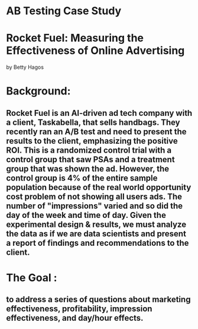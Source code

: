 # AB Testing Case Study

# Rocket Fuel: Measuring the Effectiveness of Online Advertising
by Betty Hagos

# Background:
## Rocket Fuel is an AI-driven ad tech company with a client, Taskabella, that sells handbags. They recently ran an A/B test and need to present the results to the client, emphasizing the positive ROI. This is a randomized control trial with a control group that saw PSAs and a treatment group that was shown the ad. However, the control group is 4% of the entire sample population because of the real world opportunity cost problem of not showing all users ads. The number of "impressions" varied and so did the day of the week and time of day. Given the experimental design & results, we must analyze the data as if we are data scientists and present a report of findings and recommendations to the client.
# The Goal :
## to address a series of questions about marketing effectiveness, profitability, impression effectiveness, and day/hour effects.
